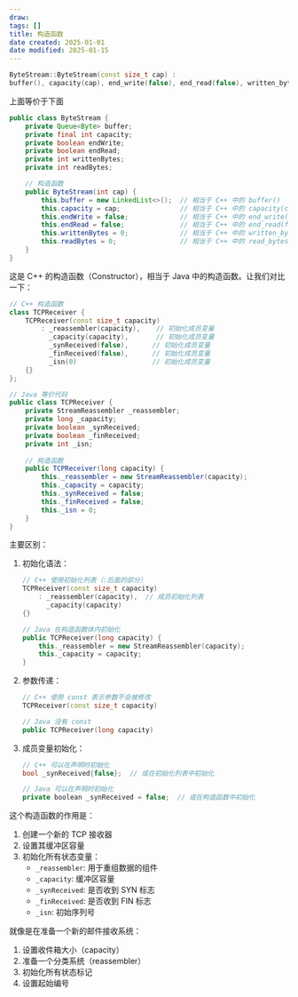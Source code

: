 ```yaml
---
draw:
tags: []
title: 构造函数
date created: 2025-01-01
date modified: 2025-01-15
---
```


```cpp
ByteStream::ByteStream(const size_t cap) : 
buffer(), capacity(cap), end_write(false), end_read(false), written_bytes(0), read_bytes(0) {}
```

上面等价于下面

```java
public class ByteStream {
    private Queue<Byte> buffer;
    private final int capacity;
    private boolean endWrite;
    private boolean endRead;
    private int writtenBytes;
    private int readBytes;

    // 构造函数
    public ByteStream(int cap) {
        this.buffer = new LinkedList<>();  // 相当于 C++ 中的 buffer()
        this.capacity = cap;               // 相当于 C++ 中的 capacity(cap)
        this.endWrite = false;             // 相当于 C++ 中的 end_write(false)
        this.endRead = false;              // 相当于 C++ 中的 end_read(false)
        this.writtenBytes = 0;             // 相当于 C++ 中的 written_bytes(0)
        this.readBytes = 0;                // 相当于 C++ 中的 read_bytes(0)
    }
}
```

这是 C++ 的构造函数（Constructor），相当于 Java 中的构造函数。让我们对比一下：

```cpp
// C++ 构造函数
class TCPReceiver {
    TCPReceiver(const size_t capacity) 
        : _reassembler(capacity),    // 初始化成员变量
          _capacity(capacity),       // 初始化成员变量
          _synReceived(false),      // 初始化成员变量
          _finReceived(false),      // 初始化成员变量
          _isn(0)                   // 初始化成员变量
    {}
};
```

```java
// Java 等价代码
public class TCPReceiver {
    private StreamReassembler _reassembler;
    private long _capacity;
    private boolean _synReceived;
    private boolean _finReceived;
    private int _isn;
    
    // 构造函数
    public TCPReceiver(long capacity) {
        this._reassembler = new StreamReassembler(capacity);
        this._capacity = capacity;
        this._synReceived = false;
        this._finReceived = false;
        this._isn = 0;
    }
}
```

主要区别：

1. 初始化语法：

   ```cpp
   // C++ 使用初始化列表（:后面的部分）
   TCPReceiver(const size_t capacity) 
       : _reassembler(capacity),  // 成员初始化列表
         _capacity(capacity)
   {}
   
   // Java 在构造函数体内初始化
   public TCPReceiver(long capacity) {
       this._reassembler = new StreamReassembler(capacity);
       this._capacity = capacity;
   }
   ```

2. 参数传递：

   ```cpp
   // C++ 使用 const 表示参数不会被修改
   TCPReceiver(const size_t capacity)
   
   // Java 没有 const
   public TCPReceiver(long capacity)
   ```

3. 成员变量初始化：

   ```cpp
   // C++ 可以在声明时初始化
   bool _synReceived{false};  // 或在初始化列表中初始化
   
   // Java 可以在声明时初始化
   private boolean _synReceived = false;  // 或在构造函数中初始化
   ```

这个构造函数的作用是：

1. 创建一个新的 TCP 接收器
2. 设置其缓冲区容量
3. 初始化所有状态变量：
   - `_reassembler`: 用于重组数据的组件
   - `_capacity`: 缓冲区容量
   - `_synReceived`: 是否收到 SYN 标志
   - `_finReceived`: 是否收到 FIN 标志
   - `_isn`: 初始序列号

就像是在准备一个新的邮件接收系统：

1. 设置收件箱大小（capacity）
2. 准备一个分类系统（reassembler）
3. 初始化所有状态标记
4. 设置起始编号
